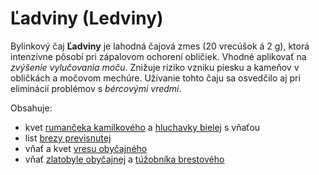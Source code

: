 Ľadviny (Ledviny)
=================

Bylinkový čaj **Ľadviny** je lahodná čajová zmes (20 vrecúšok á 2 g), ktorá
intenzívne pôsobí pri zápalovom ochorení obličiek. Vhodné aplikovať na *zvýšenie
vylučovania moču*. Znižuje riziko vzniku piesku a kameňov v obličkách a močovom
mechúre. Užívanie tohto čaju sa osvedčilo aj pri eliminácií problémov s
*bércovými* *vredmi*.

Obsahuje:

* kvet [rumančeka kamilkového](/sip/bylinky/rumancek-kamilkovy/) a [hluchavky bielej](/sip/bylinky/hluchavka-biela/) s vňaťou
* list [brezy previsnutej](/sip/bylinky/breza-previsnuta/)
* vňať a kvet [vresu obyčajného](/sip/bylinky/vres-obycajny/)
* vňať [zlatobyle obyčajnej](/sip/bylinky/zlatobyl-obycajna/) a [túžobníka brestového](/sip/bylinky/tuzobnik-brestovy/)
